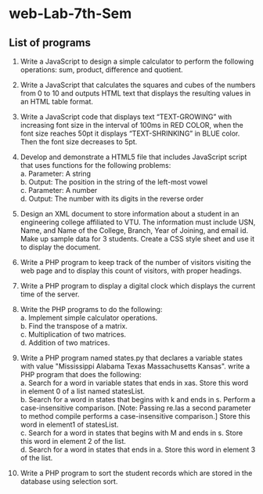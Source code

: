 # web-Lab-7th-Sem

## List of programs

1.  Write a JavaScript to design a simple calculator to perform the following operations: sum, product, difference and quotient.

2. Write a JavaScript that calculates the squares and cubes of the numbers from 0 to 10 and outputs HTML text that displays the resulting values in an HTML table format.

3. Write a JavaScript code that displays text “TEXT-GROWING” with increasing font size in the interval of 100ms in RED COLOR, when the font size reaches 50pt it displays “TEXT-SHRINKING” in BLUE color. Then the font size decreases to 5pt.

4. Develop and demonstrate a HTML5 file that includes JavaScript script that uses functions for the following problems:<br />
  a. Parameter: A string<br />
  b. Output: The position in the string of the left-most vowel<br />
  c. Parameter: A number<br />
  d. Output: The number with its digits in the reverse order<br />

5. Design an XML document to store information about a student in an engineering college affiliated to VTU. The information must include USN, Name, and Name of the College, Branch, Year of Joining, and email id. Make up sample data for 3 students. Create a CSS style sheet and use it to display the document.

6. Write a PHP program to keep track of the number of visitors visiting the web page and to display this count of visitors, with proper headings.

7. Write a PHP program to display a digital clock which displays the current time of the server.

8. Write the PHP programs to do the following:<br />
  a. Implement simple calculator operations.<br />
  b. Find the transpose of a matrix.<br />
  c. Multiplication of two matrices.<br />
  d. Addition of two matrices.<br />

9. Write a PHP program named states.py that declares a variable states with value "Mississippi Alabama Texas Massachusetts Kansas". write a PHP program that does the following:<br />
  a. Search for a word in variable states that ends in xas. Store this word in element 0 of a list named statesList.<br />
  b. Search for a word in states that begins with k and ends in s. Perform a case-insensitive comparison. [Note: Passing re.Ias a second parameter to method compile performs a case-insensitive comparison.] Store this word in element1 of statesList.<br />
  c. Search for a word in states that begins with M and ends in s. Store this word in element 2 of the list.<br />
  d. Search for a word in states that ends in a. Store this word in element 3 of the list.<br />

10. Write a PHP program to sort the student records which are stored in the database using selection sort.
